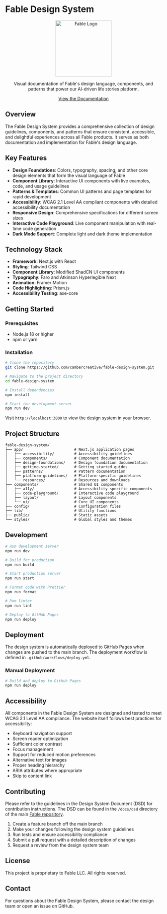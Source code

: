 # Fable Design System

<p align="center">
  <img src="public/images/fable-logo.svg" alt="Fable Logo" width="180" />
</p>

<p align="center">
  Visual documentation of Fable's design language, components, and patterns that power our AI-driven life stories platform.
</p>

<p align="center">
  <a href="https://cambercreative.github.io/fable-design-system" target="_blank">View the Documentation</a>
</p>

## Overview

The Fable Design System provides a comprehensive collection of design guidelines, components, and patterns that ensure consistent, accessible, and delightful experiences across all Fable products. It serves as both documentation and implementation for Fable's design language.

## Key Features

- **Design Foundations**: Colors, typography, spacing, and other core design elements that form the visual language of Fable
- **Component Library**: Interactive UI components with live examples, code, and usage guidelines
- **Patterns & Templates**: Common UI patterns and page templates for rapid development
- **Accessibility**: WCAG 2.1 Level AA compliant components with detailed accessibility documentation
- **Responsive Design**: Comprehensive specifications for different screen sizes
- **Interactive Code Playground**: Live component manipulation with real-time code generation
- **Dark Mode Support**: Complete light and dark theme implementation

## Technology Stack

- **Framework**: Next.js with React
- **Styling**: Tailwind CSS
- **Component Library**: Modified ShadCN UI components
- **Typography**: Faro and Atkinson Hyperlegible Next
- **Animation**: Framer Motion
- **Code Highlighting**: Prism.js
- **Accessibility Testing**: axe-core

## Getting Started

### Prerequisites

- Node.js 18 or higher
- npm or yarn

### Installation

```bash
# Clone the repository
git clone https://github.com/cambercreative/fable-design-system.git

# Navigate to the project directory
cd fable-design-system

# Install dependencies
npm install

# Start the development server
npm run dev
```

Visit `http://localhost:3000` to view the design system in your browser.

## Project Structure

```
fable-design-system/
├── app/                       # Next.js application pages
│   ├── accessibility/         # Accessibility guidelines
│   ├── components/            # Component documentation
│   ├── design-foundations/    # Design foundation documentation
│   ├── getting-started/       # Getting started guides
│   ├── patterns/              # Pattern documentation
│   ├── platform-guidelines/   # Platform-specific guidelines
│   └── resources/             # Resources and downloads
├── components/                # Shared UI components
│   ├── a11y/                  # Accessibility-specific components
│   ├── code-playground/       # Interactive code playground
│   ├── layout/                # Layout components
│   └── ui/                    # Core UI components
├── config/                    # Configuration files
├── lib/                       # Utility functions
├── public/                    # Static assets
└── styles/                    # Global styles and themes
```

## Development

```bash
# Run development server
npm run dev

# Build for production
npm run build

# Start production server
npm run start

# Format code with Prettier
npm run format

# Run linter
npm run lint

# Deploy to GitHub Pages
npm run deploy
```

## Deployment

The design system is automatically deployed to GitHub Pages when changes are pushed to the main branch. The deployment workflow is defined in `.github/workflows/deploy.yml`.

### Manual Deployment

```bash
# Build and deploy to GitHub Pages
npm run deploy
```

## Accessibility

All components in the Fable Design System are designed and tested to meet WCAG 2.1 Level AA compliance. The website itself follows best practices for accessibility:

- Keyboard navigation support
- Screen reader optimization
- Sufficient color contrast
- Focus management
- Support for reduced motion preferences
- Alternative text for images
- Proper heading hierarchy
- ARIA attributes where appropriate
- Skip to content link

## Contributing

Please refer to the guidelines in the Design System Document (DSD) for contribution instructions. The DSD can be found in the `/docs/dsd` directory of the main [Fable repository](https://github.com/cambercreative/fable).

1. Create a feature branch off the main branch
2. Make your changes following the design system guidelines
3. Run tests and ensure accessibility compliance
4. Submit a pull request with a detailed description of changes
5. Request a review from the design system team

## License

This project is proprietary to Fable LLC. All rights reserved.

## Contact

For questions about the Fable Design System, please contact the design team or open an issue on GitHub.
